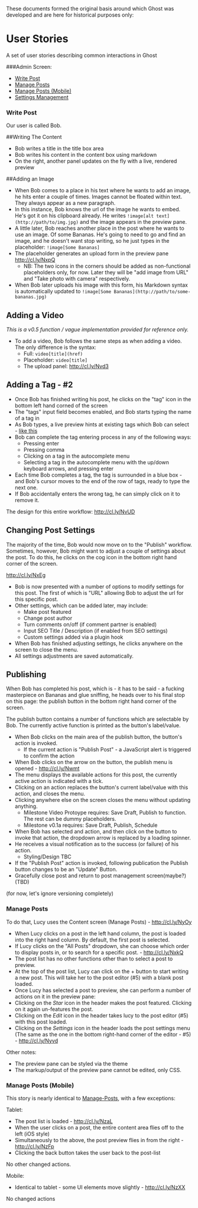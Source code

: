 These documents formed the original basis around which Ghost was developed and are here for historical purposes only:

# User Stories

A set of user stories describing common interactions in Ghost

###Admin Screen: 

* [Write Post](#Write-Post)
* [Manage Posts](#Manage-Posts)
* [Manage Posts (Mobile)](#Manage-Posts-%28Mobile%29)
* [Settings Management](#Settings-Management)

### Write Post

Our user is called Bob. 

##Writing The Content

* Bob writes a title in the title box area
* Bob writes his content in the content box using markdown
* On the right, another panel updates on the fly with a live, rendered preview

##Adding an Image

* When Bob comes to a place in his text where he wants to add an image, he hits enter a couple of times. Images cannot be floated within text. They always appear as a new paragraph.
* In this instance, Bob knows the url of the image he wants to embed. He's got it on his clipboard already. He writes `!image[alt text](http://path/to/img.jpg)` and the image appears in the preview pane.
* A little later, Bob reaches another place in the post where he wants to use an image. Of some Bananas. He's going to need to go and find an image, and he doesn't want stop writing, so he just types in the placeholder: `!image[Some Bananas]`
* The placeholder generates an upload form in the preview pane http://cl.ly/NxpQ
    * NB: The two icons in the corners should be added as non-functional placeholders only, for now. Later they will be "add image from URL" and "Take photo with camera" respectively.
* When Bob later uploads his image with this form, his Markdown syntax is automatically updated to `!image[Some Bananas](http://path/to/some-bananas.jpg)`

## Adding a Video

*This is a v0.5 function / vague implementation provided for reference only.*

* To add a video, Bob follows the same steps as when adding a video. The only difference is the syntax:
    * Full: `video[title](href)`
    * Placeholder: `video[title]`
    * The upload panel: http://cl.ly/Nvd3

## Adding a Tag - #2

* Once Bob has finished writing his post, he clicks on the "tag" icon in the bottom left hand corned of the screen
* The "tags" input field becomes enabled, and Bob starts typing the name of a tag in
* As Bob types, a live preview hints at existing tags which Bob can select - [like this](http://twitter.github.io/typeahead.js/)
* Bob can complete the tag entering process in any of the following ways:
    * Pressing enter
    * Pressing comma
    * Clicking on a tag in the autocomplete menu
    * Selecting a tag in the autocomplete menu with the up/down keyboard arrows, and pressing enter
* Each time Bob completes a tag, the tag is surrounded in a blue box - and Bob's cursor moves to the end of the row of tags, ready to type the next one.
* If Bob accidentally enters the wrong tag, he can simply click on it to remove it.

The design for this entire workflow: http://cl.ly/NvUD

## Changing Post Settings

The majority of the time, Bob would now move on to the "Publish" workflow. Sometimes, however, Bob might want to adjust a couple of settings about the post. To do this, he clicks on the cog icon in the bottom right hand corner of the screen.

http://cl.ly/NxEg

* Bob is now presented with a number of options to modify settings for this post. The first of which is "URL" allowing Bob to adjust the url for this specific post.
* Other settings, which can be added later, may include:
    * Make post featured
    * Change post author
    * Turn comments on/off (if comment partner is enabled)
    * Input SEO Title / Description (if enabled from SEO settings)
    * Custom settings added via a plugin hook
* When Bob has finished adjusting settings, he clicks anywhere on the screen to close the menu.
* All settings adjustments are saved automatically.

## Publishing

When Bob has completed his post, which is - it has to be said - a fucking masterpiece on Bananas and glue sniffing, he heads over to his final stop on this page: the publish button in the bottom right hand corner of the screen.

The publish button contains a number of functions which are selectable by Bob. The currently active function is printed as the button's label/value.

* When Bob clicks on the main area of the publish button, the button's action is invoked.
    * If the current action is "Publish Post" - a JavaScript alert is triggered to confirm the action
* When Bob clicks on the arrow on the button, the publish menu is opened - http://cl.ly/Nwmt
* The menu displays the available actions for this post, the currently active action is indicated with a tick.
* Clicking on an action replaces the button's current label/value with this action, and closes the menu.
* Clicking anywhere else on the screen closes the menu without updating anything.
    * Milestone Video Protoype requires: Save Draft, Publish to function. The rest can be dummy placeholders.
    * Milestone v0.1a requires: Save Draft, Publish, Schedule
* When Bob has selected and action, and then click on the button to invoke that action, the dropdown arrow is replaced by a loading spinner.
* He receives a visual notification as to the success (or failure) of his action.
    * Styling/Design TBC
* If the "Publish Post" action is invoked, following publication the Publish button changes to be an "Update" Button.
* Gracefully close post and return to post management screen(maybe?)(TBD)

(for now, let's ignore versioning completely)

### Manage Posts

To do that, Lucy uses the Content screen (Manage Posts) - http://cl.ly/NyOy

* When Lucy clicks on a post in the left hand column, the post is loaded into the right hand column. By default, the first post is selected.
* If Lucy clicks on the "All Posts" dropdown, she can choose which order to display posts in, or to search for a specific post. - http://cl.ly/NxkQ
* The post list has no other functions other than to select a post to preview.
* At the top of the post list, Lucy can click on the + button to start writing a new post. This will take her to the post editor (#5) with a blank post loaded.
* Once Lucy has selected a post to preview, she can perform a number of actions on it in the preview pane:
* Clicking on the *Star* icon in the header makes the post featured. Clicking on it again un-features the post.
* Clicking on the *Edit* icon in the header takes lucy to the post editor (#5) with this post loaded.
* Clicking on the *Settings* icon in the header loads the post settings menu (The same as the one in the bottom right-hand corner of the editor - #5) - http://cl.ly/Nyvd

Other notes:

* The preview pane can be styled via the theme
* The markup/output of the preview pane cannot be edited, only CSS.

### Manage Posts (Mobile)

This story is nearly identical to [Manage-Posts](#Manage-Posts), with a few exceptions:

Tablet:

* The post list is loaded - http://cl.ly/NzaL
* When the user clicks on a post, the entire content area flies off to the left (iOS style)
* Simultaneously to the above, the post preview flies in from the right - http://cl.ly/NzFp
* Clicking the back button takes the user back to the post-list

No other changed actions.

Mobile:

* Identical to tablet - some UI elements move slightly - http://cl.ly/NzXX

No changed actions

### 
